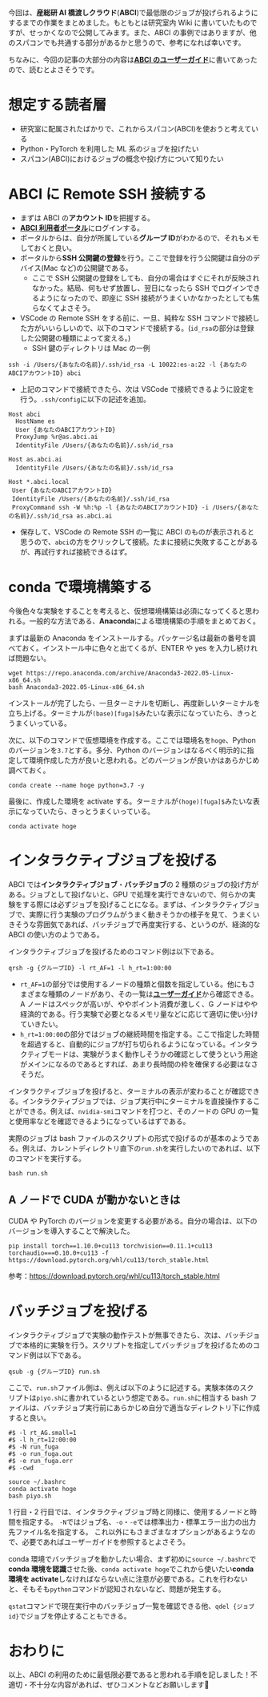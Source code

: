 今回は、**産総研 AI 橋渡しクラウド**(**ABCI**)で最低限のジョブが投げられるようにするまでの作業をまとめました。もともとは研究室内 Wiki に書いていたものですが、せっかくなので公開してみます。また、ABCI の事例ではありますが、他のスパコンでも共通する部分があるかと思うので、参考になれば幸いです。

ちなみに、今回の記事の大部分の内容は[**ABCI のユーザーガイド**](https://docs.abci.ai/ja/)に書いてあったので、読むとよさそうです。

# 想定する読者層

- 研究室に配属されたばかりで、これからスパコン(ABCI)を使おうと考えている
- Python・PyTorch を利用した ML 系のジョブを投げたい
- スパコン(ABCI)におけるジョブの概念や投げ方について知りたい

# ABCI に Remote SSH 接続する

- まずは ABCI の**アカウント ID**を把握する。
- [**ABCI 利用者ポータル**](https://portal.abci.ai/user/project_register_app.php)にログインする。
- ポータルからは、自分が所属している**グループ ID**がわかるので、それもメモしておくと良い。
- ポータルから**SSH 公開鍵の登録**を行う。ここで登録を行う公開鍵は自分のデバイス(Mac など)の公開鍵である。
  - ここで SSH 公開鍵の登録をしても、自分の場合はすぐにそれが反映されなかった。結局、何もせず放置し、翌日になったら SSH でログインできるようになったので、即座に SSH 接続がうまくいかなかったとしても焦らなくてよさそう。
- VSCode の Remote SSH をする前に、一旦、純粋な SSH コマンドで接続した方がいいらしいので、以下のコマンドで接続する。(`id_rsa`の部分は登録した公開鍵の種類によって変える。)
  - SSH 鍵のディレクトリは Mac の一例

```
ssh -i /Users/{あなたの名前}/.ssh/id_rsa -L 10022:es-a:22 -l {あなたのABCIアカウントID} abci
```

- 上記のコマンドで接続できたら、次は VSCode で接続できるように設定を行う。`.ssh/config`に以下の記述を追加。

```.ssh/config
Host abci
  HostName es
  User {あなたのABCIアカウントID}
  ProxyJump %r@as.abci.ai
  IdentityFile /Users/{あなたの名前}/.ssh/id_rsa

Host as.abci.ai
  IdentityFile /Users/{あなたの名前}/.ssh/id_rsa

Host *.abci.local
 User {あなたのABCIアカウントID}
 IdentityFile /Users/{あなたの名前}/.ssh/id_rsa
 ProxyCommand ssh -W %h:%p -l {あなたのABCIアカウントID} -i /Users/{あなたの名前}/.ssh/id_rsa as.abci.ai
```

- 保存して、VSCode の Remote SSH の一覧に ABCI のものが表示されると思うので、`abci`の方をクリックして接続。たまに接続に失敗することがあるが、再試行すれば接続できるはず。

# conda で環境構築する

今後色々な実験をすることを考えると、仮想環境構築は必須になってくると思われる。一般的な方法である、**Anaconda**による環境構築の手順をまとめておく。

まずは最新の Anaconda をインストールする。パッケージ名は最新の番号を調べておく。インストール中に色々と出てくるが、ENTER や yes を入力し続ければ問題ない。

```
wget https://repo.anaconda.com/archive/Anaconda3-2022.05-Linux-x86_64.sh
bash Anaconda3-2022.05-Linux-x86_64.sh
```

インストールが完了したら、一旦ターミナルを切断し、再度新しいターミナルを立ち上げる。ターミナルが`(base)[fuga]$`みたいな表示になっていたら、きっとうまくいっている。

次に、以下のコマンドで仮想環境を作成する。ここでは環境名を`hoge`、Python のバージョンを`3.7`とする。多分、Python のバージョンはなるべく明示的に指定して環境作成した方が良いと思われる。どのバージョンが良いかはあらかじめ調べておく。

```
conda create --name hoge python=3.7 -y
```

最後に、作成した環境を activate する。ターミナルが`(hoge)[fuga]$`みたいな表示になっていたら、きっとうまくいっている。

```
conda activate hoge
```

# インタラクティブジョブを投げる

ABCI では**インタラクティブジョブ**・**バッチジョブ**の 2 種類のジョブの投げ方がある。ジョブとして投げないと、GPU で処理を実行できないので、何らかの実験をする際には必ずジョブを投げることになる。まずは、インタラクティブジョブで、実際に行う実験のプログラムがうまく動きそうかの様子を見て、うまくいきそうな雰囲気であれば、バッチジョブで再度実行する、というのが、経済的な ABCI の使い方のようである。

インタラクティブジョブを投げるためのコマンド例は以下である。

```
qrsh -g {グループID} -l rt_AF=1 -l h_rt=1:00:00
```

- `rt_AF=1`の部分では使用するノードの種類と個数を指定している。他にもさまざまな種類のノードがあり、その一覧は[**ユーザーガイド**](https://docs.abci.ai/ja/job-execution/)から確認できる。A ノードはスペックが高いが、ややポイント消費が激しく、G ノードはやや経済的である。行う実験で必要となるメモリ量などに応じて適切に使い分けていきたい。
- `h_rt=1:00:00`の部分ではジョブの継続時間を指定する。ここで指定した時間を超過すると、自動的にジョブが打ち切られるようになっている。インタラクティブモードは、実験がうまく動作しそうかの確認として使うという用途がメインになるのであるとすれば、あまり長時間の枠を確保する必要はなさそうだ。

インタラクティブジョブを投げると、ターミナルの表示が変わることが確認できる。インタラクティブジョブでは、ジョブ実行中にターミナルを直接操作することができる。例えば、`nvidia-smi`コマンドを打つと、そのノードの GPU の一覧と使用率などを確認できるようになっているはずである。

実際のジョブは bash ファイルのスクリプトの形式で投げるのが基本のようである。例えば、カレントディレクトリ直下の`run.sh`を実行したいのであれば、以下のコマンドを実行する。

```
bash run.sh
```

## A ノードで CUDA が動かないときは

CUDA や PyTorch のバージョンを変更する必要がある。自分の場合は、以下のバージョンを導入することで解決した。

```
pip install torch==1.10.0+cu113 torchvision==0.11.1+cu113 torchaudio===0.10.0+cu113 -f https://download.pytorch.org/whl/cu113/torch_stable.html
```

参考：https://download.pytorch.org/whl/cu113/torch_stable.html

# バッチジョブを投げる

インタラクティブジョブで実験の動作テストが無事できたら、次は、バッチジョブで本格的に実験を行う。スクリプトを指定してバッチジョブを投げるためのコマンド例は以下である。

```
qsub -g {グループID} run.sh
```

ここで、`run.sh`ファイル側は、例えば以下のように記述する。実験本体のスクリプトは`piyo.sh`に書かれているという想定である。`run.sh`に相当する bash ファイルは、バッチジョブ実行前にあらかじめ自分で適当なディレクトリ下に作成すると良い。

```
#$ -l rt_AG.small=1
#$ -l h_rt=12:00:00
#$ -N run_fuga
#$ -o run_fuga.out
#$ -e run_fuga.err
#$ -cwd

source ~/.bashrc
conda activate hoge
bash piyo.sh
```

1 行目・2 行目では、インタラクティブジョブ時と同様に、使用するノードと時間を指定する。
`-N`ではジョブ名、`-o`・`-e`では標準出力・標準エラー出力の出力先ファイル名を指定する。
これ以外にもさまざまなオプションがあるようなので、必要であればユーザーガイドを参照するとよさそう。

conda 環境でバッチジョブを動かしたい場合、まず初めに`source ~/.bashrc`で**conda 環境を認識**させた後、`conda activate hoge`でこれから使いたい**conda 環境を activate**しなければならない点に注意が必要である。これを行わないと、そもそも`python`コマンドが認知されないなど、問題が発生する。

`qstat`コマンドで現在実行中のバッチジョブ一覧を確認できる他、`qdel {ジョブid}`でジョブを停止することもできる。

# おわりに

以上、ABCI の利用のために最低限必要であると思われる手順を記しました！不適切・不十分な内容があれば、ぜひコメントなどお願いします:pray:
